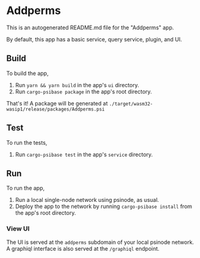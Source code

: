 # Addperms

This is an autogenerated README.md file for the "Addperms" app.

By default, this app has a basic service, query service, plugin, and UI.

## Build

To build the app,

1. Run `yarn && yarn build` in the app's `ui` directory.
2. Run `cargo-psibase package` in the app's root directory.

That's it! A package will be generated at `./target/wasm32-wasip1/release/packages/Addperms.psi`

## Test

To run the tests,

1. Run `cargo-psibase test` in the app's `service` directory.

## Run

To run the app,

1. Run a local single-node network using psinode, as usual.
2. Deploy the app to the network by running `cargo-psibase install` from the app's root directory.

### View UI

The UI is served at the `addperms` subdomain of your local psinode network.
A graphiql interface is also served at the `/graphiql` endpoint.
